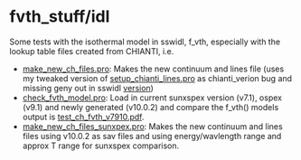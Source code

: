 # fvth_stuff/idl
Some tests with the isothermal model in sswidl, f_vth, especially with the lookup table files created from CHIANTI, i.e.

* [make\_new\_ch\_files.pro](https://github.com/ianan/fvth_stuff/blob/main/idl/make_new_ch_files.pro): Makes the new continuum and lines file (uses my tweaked version of [setup\_chianti\_lines.pro](https://github.com/ianan/fvth_stuff/blob/main/idl/setup_chianti_lines.pro) as chianti\_verion bug and missing geny out in sswidl [version](https://hesperia.gsfc.nasa.gov/ssw/packages/xray/idl/setup_chianti_lines.pro))
* [check\_fvth\_model.pro](https://github.com/ianan/fvth_stuff/blob/main/idl/check_fvth_model.pro): Load in current sunxspex version (v7.1), ospex (v9.1) and newly generated (v10.0.2) and compare the f_vth() models output is [test\_ch\_fvth\_v7910.pdf](https://github.com/ianan/fvth_stuff/blob/main/idl/test_ch_fvth_v7910.pdf).
* [make\_new\_ch\_files\_sunxpex.pro](https://github.com/ianan/fvth_stuff/blob/main/idl/make_new_ch_files_sunxspex.pro): Makes the new continuum and lines files using v10.0.2 as sav files and using energy/wavlength range and approx T range for sunxspex comparison.
